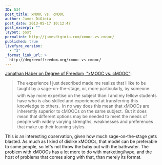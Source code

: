 ```yaml
---
ID: 534
post_title: xMOOC vs. cMOOC
author: James DiGioia
post_date: 2013-05-17 10:12:47
post_excerpt: ""
layout: post
permalink: http://jamesdigioia.com/xmooc-vs-cmooc/
published: true
livefyre_version:
  - "3"
_format_link_url: >
  http://degreeoffreedom.org/xmooc-vs-cmooc/
---
```

[Jonathan Haber on Degree of Freedom, "xMOOC vs. cMOOC"][1]:

> The experience I just described made me realize that I like to be taught by a sage-on-the-stage, or, more particularly, by someone with way more expertise on the subject than I and my fellow students have who is also skilled and experienced at transferring this knowledge to others.  In no way does this mean that xMOOCs are inherently superior to cMOOCs on the same subject.  But it does mean that different options may be needed to meet the needs of people with widely varying strengths, weaknesses and preferences that make up their learning styles.

This is an interesting observation, given how much sage-on-the-stage gets blasted. As much as I kind of dislike xMOOCs, that model can be preferable to some people, so let's not throw the baby out with the bathwater. The problem with xMOOCs has a lot more to do with marketing/hype, and the host of problems that comes along with that, than merely its format.

 [1]: http://degreeoffreedom.org/xmooc-vs-cmooc/